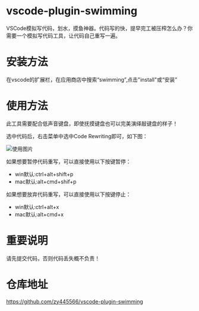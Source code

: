 # vscode-plugin-swimming
VSCode模拟写代码，划水，摸鱼神器。代码写的快，提早完工被压榨怎么办？你需要一个模拟写代码工具，让代码自己重写一遍。

# 安装方法
在vscode的扩展栏，在应用商店中搜索“swimming”,点击"install"或“安装”

# 使用方法
此工具需要配合低声音键盘，即使抚摸键盘也可以完美演绎敲键盘的样子！

选中代码后，右击菜单中选中Code Rewriting即可，如下图：

![使用图片](https://raw.githubusercontent.com/zy445566/vscode-plugin-swimming/master/cr.png)

如果想要暂停代码重写，可以直接使用以下按键暂停：
* win默认:ctrl+alt+shift+p
* mac默认:alt+cmd+shif+p

如果想要放弃代码重写，可以直接使用以下按键停止：
* win默认:ctrl+alt+x
* mac默认:alt+cmd+x

# 重要说明
请先提交代码，否则代码丢失概不负责！

# 仓库地址
https://github.com/zy445566/vscode-plugin-swimming

